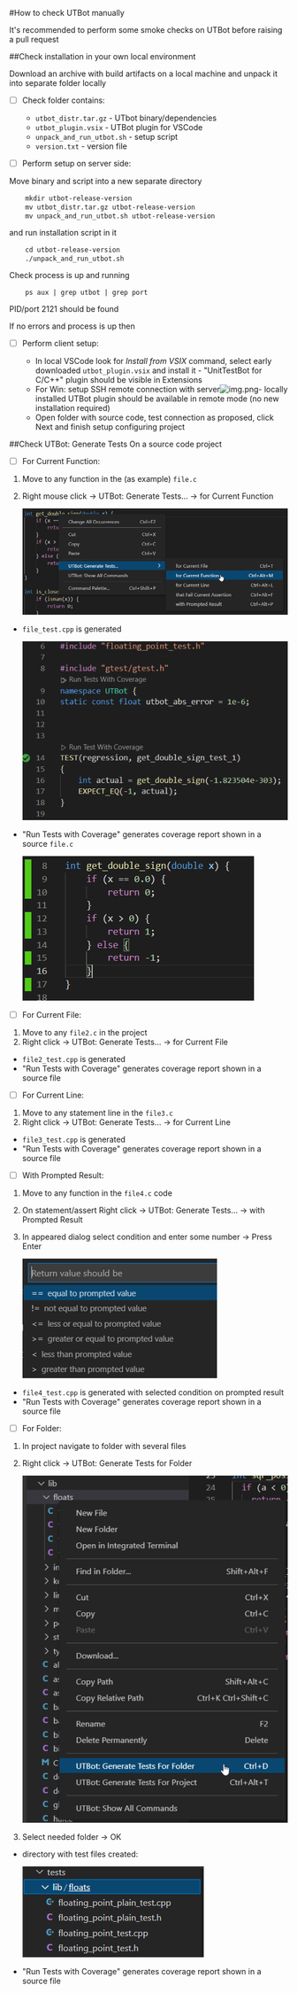 #How to check UTBot manually

It's recommended to perform some smoke checks on UTBot before raising a pull request

##Check installation in your own local environment

Download an archive with build artifacts on a local machine and unpack it into separate folder locally


-[ ] Check folder contains:

   - ```utbot_distr.tar.gz``` - UTbot binary/dependencies
   - ```utbot_plugin.vsix``` - UTBot plugin for VSCode
   - ```unpack_and_run_utbot.sh``` - setup script
   - ```version.txt``` - version file


-[ ] Perform setup on server side:
 
Move binary and script into a new separate directory

```
    mkdir utbot-release-version
    mv utbot_distr.tar.gz utbot-release-version
    mv unpack_and_run_utbot.sh utbot-release-version
```
and run installation script in it
```
    cd utbot-release-version
    ./unpack_and_run_utbot.sh
```
Check process is up and running

```
    ps aux | grep utbot | grep port
```

PID/port 2121 should be found

 If no errors and process is up then 

-[ ]  Perform client setup:

   - In local VSCode look for *Install from VSIX* command, select early downloaded ```utbot_plugin.vsix``` and install it - "UnitTestBot for C/C++" plugin should be visible in Extensions
   - For Win: setup SSH remote connection with server![img.png](img.png)- locally installed UTBot plugin should be available in remote mode (no new installation required)
   - Open folder with source code, test connection as proposed, click Next and finish setup configuring project

##Check UTBot: Generate Tests
On a source code project
- [ ] For Current Function:
1. Move to any function in the (as example) ```file.c``` 
2. Right mouse click &rarr; UTBot: Generate Tests... &rarr;  for Current Function
   
   ![1](pics/VSCode_CurrentFunction.png "Generating tests example")
   
- ```file_test.cpp``` is generated
  
   ![2](pics/VSCode_CurrentFunction2.png "Run Tests With Coverage")
  
- "Run Tests with Coverage" generates coverage report shown in a source ```file.c```
   
   ![3](pics/VSCode_CurrentFunction3.png "Coverage ")


- [ ] For Current File:
1. Move to any `file2.c` in the project
2. Right click &rarr; UTBot: Generate Tests... &rarr;  for Current File
- `file2_test.cpp` is generated
- "Run Tests with Coverage" generates coverage report shown in a source file
  

- [ ] For Current Line:
1. Move to any statement line in the `file3.c` 
2. Right click &rarr; UTBot: Generate Tests... &rarr;  for Current Line
- `file3_test.cpp` is generated
- "Run Tests with Coverage" generates coverage report shown in a source file


- [ ] With Prompted Result:
1. Move to any function in the `file4.c` code
2. On statement/assert Right click &rarr; UTBot: Generate Tests... &rarr;  with Prompted Result
3. In appeared dialog select condition and enter some number  &rarr; Press Enter

   ![1](pics/VSCode_withPrompted1.png "Prompted Input ")

- `file4_test.cpp` is generated with selected condition on prompted result
- "Run Tests with Coverage" generates coverage report shown in a source file


- [ ] For Folder:
1. In project navigate to folder with several files
2. Right click &rarr; UTBot: Generate Tests for Folder
   
   ![1](pics/VSCode_ForFolder1.png "Generating tests for folder example")
   
3. Select needed folder &rarr; OK
- directory with test files created:
  
   ![2](pics/VSCode_ForFolder3.png "Generated folder")
  
- "Run Tests with Coverage" generates coverage report shown in a source file
  







